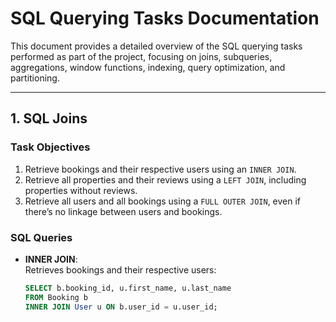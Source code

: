 # SQL Querying Tasks Documentation

This document provides a detailed overview of the SQL querying tasks performed as part of the project, focusing on joins, subqueries, aggregations, window functions, indexing, query optimization, and partitioning.

---

## 1. SQL Joins

### **Task Objectives**
1. Retrieve bookings and their respective users using an `INNER JOIN`.
2. Retrieve all properties and their reviews using a `LEFT JOIN`, including properties without reviews.
3. Retrieve all users and all bookings using a `FULL OUTER JOIN`, even if there’s no linkage between users and bookings.

### **SQL Queries**
- **INNER JOIN**:  
  Retrieves bookings and their respective users:
  ```sql
  SELECT b.booking_id, u.first_name, u.last_name 
  FROM Booking b
  INNER JOIN User u ON b.user_id = u.user_id;
